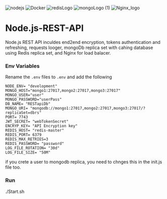 ![nodejs](https://github.com/Erangr90/Node.js-REST-API/assets/62970558/7e3f6269-f730-48b8-9ece-1a719664d13f)
![Docker](https://github.com/Erangr90/Node.js-REST-API/assets/62970558/947d8c00-1a6b-4082-9a8f-7a8e5861e471)
![redisLogo](https://github.com/Erangr90/Node.js-REST-API/assets/62970558/fcb27e9b-0669-47d1-9789-7ee4cf0ab17e)
![mongoLogo (1)](https://github.com/Erangr90/Node.js-REST-API/assets/62970558/e0eb0960-739e-4460-b5bc-5e425c91560e)
![Nginx_logo](https://github.com/Erangr90/Node.js-REST-API/assets/62970558/bd6365e1-9194-40bc-a294-0440bb482b99)

# Node.js-REST-API
Node.js REST API inculdes end2end encryption, tokens authentication and refreshing, requests looger, mongoDb replica set with cahing database using Redis replica set, and Nginx for load balacer.







### Env Variables

Rename the `.env` files to `.env` and add the following

```
NODE_ENV= "development"
MONGO_HOST="mongo1:27017,mongo2:27017,mongo3:27017"
MONGO_USER="user"
MONGO_PASSWORD="userPass"
DB_NAME= "RESTapiDb"
MONGO_URI= "mongodb://mongo1:27017,mongo2:27017,mongo3:27017/?replicaSet=dbrs"
PORT= 7743
JWT_SECRET= "webTokenSecret"
ENCRYP_KEY= "API Encryption key"
REDIS_HOST= "redis-master"
REDIS_PORT= 6379
REDIS_MAX_RETRIES=3
REDIS_PASSWORD= "password"
LOG_FILE_ROTATION= "30d"
LOG_FILE_SIZE= "50M"
```

if you crete a user to mongodb replica, you need to chnges this in the init.js file too.


### Run
./Start.sh

